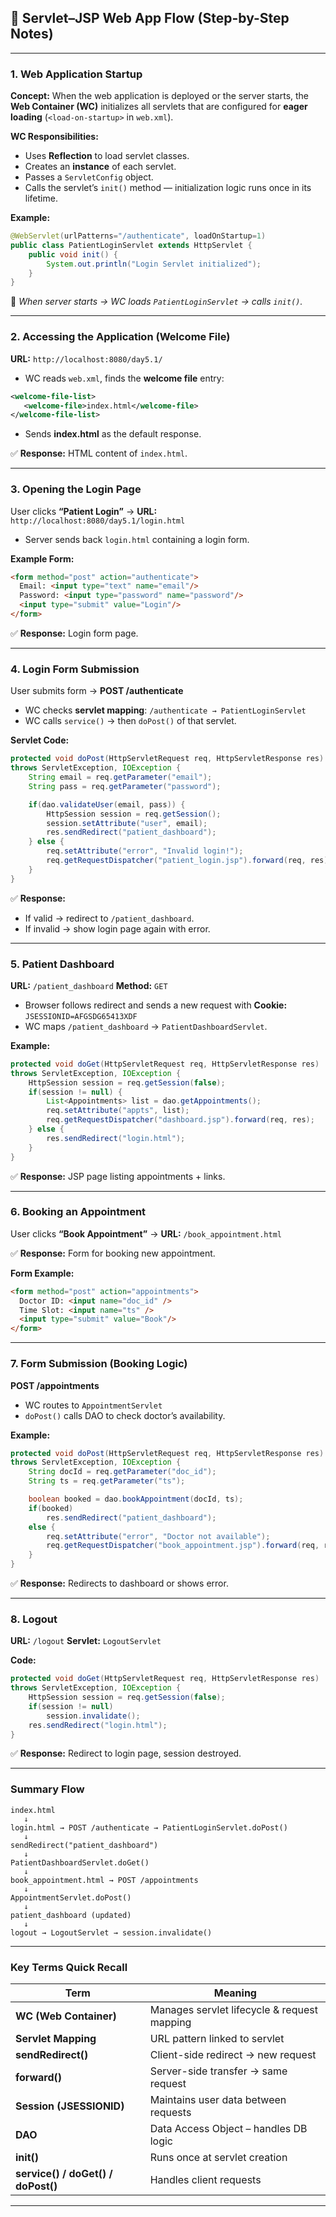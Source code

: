 
## 🧠 Servlet–JSP Web App Flow (Step-by-Step Notes)

---

### **1. Web Application Startup**

**Concept:**
When the web application is deployed or the server starts, the **Web Container (WC)** initializes all servlets that are configured for **eager loading** (`<load-on-startup>` in `web.xml`).

**WC Responsibilities:**

* Uses **Reflection** to load servlet classes.
* Creates an **instance** of each servlet.
* Passes a `ServletConfig` object.
* Calls the servlet’s `init()` method — initialization logic runs once in its lifetime.

**Example:**

```java
@WebServlet(urlPatterns="/authenticate", loadOnStartup=1)
public class PatientLoginServlet extends HttpServlet {
    public void init() {
        System.out.println("Login Servlet initialized");
    }
}
```

🧩 *When server starts → WC loads `PatientLoginServlet` → calls `init()`.*

---

### **2. Accessing the Application (Welcome File)**

**URL:** `http://localhost:8080/day5.1/`

* WC reads `web.xml`, finds the **welcome file** entry:

```xml
<welcome-file-list>
   <welcome-file>index.html</welcome-file>
</welcome-file-list>
```

* Sends **index.html** as the default response.

✅ **Response:** HTML content of `index.html`.

---

### **3. Opening the Login Page**

User clicks **“Patient Login”** →
**URL:** `http://localhost:8080/day5.1/login.html`

* Server sends back `login.html` containing a login form.

**Example Form:**

```html
<form method="post" action="authenticate">
  Email: <input type="text" name="email"/>
  Password: <input type="password" name="password"/>
  <input type="submit" value="Login"/>
</form>
```

✅ **Response:** Login form page.

---

### **4. Login Form Submission**

User submits form →
**POST /authenticate**

* WC checks **servlet mapping**:
  `/authenticate → PatientLoginServlet`
* WC calls `service()` → then `doPost()` of that servlet.

**Servlet Code:**

```java
protected void doPost(HttpServletRequest req, HttpServletResponse res)
throws ServletException, IOException {
    String email = req.getParameter("email");
    String pass = req.getParameter("password");

    if(dao.validateUser(email, pass)) {
        HttpSession session = req.getSession();
        session.setAttribute("user", email);
        res.sendRedirect("patient_dashboard");
    } else {
        req.setAttribute("error", "Invalid login!");
        req.getRequestDispatcher("patient_login.jsp").forward(req, res);
    }
}
```

✅ **Response:**

* If valid → redirect to `/patient_dashboard`.
* If invalid → show login page again with error.

---

### **5. Patient Dashboard**

**URL:** `/patient_dashboard`
**Method:** `GET`

* Browser follows redirect and sends a new request with **Cookie:**
  `JSESSIONID=AFGSDG65413XDF`
* WC maps `/patient_dashboard` → `PatientDashboardServlet`.

**Example:**

```java
protected void doGet(HttpServletRequest req, HttpServletResponse res)
throws ServletException, IOException {
    HttpSession session = req.getSession(false);
    if(session != null) {
        List<Appointments> list = dao.getAppointments();
        req.setAttribute("appts", list);
        req.getRequestDispatcher("dashboard.jsp").forward(req, res);
    } else {
        res.sendRedirect("login.html");
    }
}
```

✅ **Response:** JSP page listing appointments + links.

---

### **6. Booking an Appointment**

User clicks **“Book Appointment”** →
**URL:** `/book_appointment.html`

✅ **Response:** Form for booking new appointment.

**Form Example:**

```html
<form method="post" action="appointments">
  Doctor ID: <input name="doc_id" />
  Time Slot: <input name="ts" />
  <input type="submit" value="Book"/>
</form>
```

---

### **7. Form Submission (Booking Logic)**

**POST /appointments**

* WC routes to `AppointmentServlet`
* `doPost()` calls DAO to check doctor’s availability.

**Example:**

```java
protected void doPost(HttpServletRequest req, HttpServletResponse res)
throws ServletException, IOException {
    String docId = req.getParameter("doc_id");
    String ts = req.getParameter("ts");

    boolean booked = dao.bookAppointment(docId, ts);
    if(booked)
        res.sendRedirect("patient_dashboard");
    else {
        req.setAttribute("error", "Doctor not available");
        req.getRequestDispatcher("book_appointment.jsp").forward(req, res);
    }
}
```

✅ **Response:** Redirects to dashboard or shows error.

---

### **8. Logout**

**URL:** `/logout`
**Servlet:** `LogoutServlet`

**Code:**

```java
protected void doGet(HttpServletRequest req, HttpServletResponse res)
throws ServletException, IOException {
    HttpSession session = req.getSession(false);
    if(session != null)
        session.invalidate();
    res.sendRedirect("login.html");
}
```

✅ **Response:** Redirect to login page, session destroyed.

---

### **Summary Flow**

```
index.html
   ↓
login.html → POST /authenticate → PatientLoginServlet.doPost()
   ↓
sendRedirect("patient_dashboard")
   ↓
PatientDashboardServlet.doGet()
   ↓
book_appointment.html → POST /appointments
   ↓
AppointmentServlet.doPost()
   ↓
patient_dashboard (updated)
   ↓
logout → LogoutServlet → session.invalidate()
```

---

### **Key Terms Quick Recall**

| Term                               | Meaning                                     |
| ---------------------------------- | ------------------------------------------- |
| **WC (Web Container)**             | Manages servlet lifecycle & request mapping |
| **Servlet Mapping**                | URL pattern linked to servlet               |
| **sendRedirect()**                 | Client-side redirect → new request          |
| **forward()**                      | Server-side transfer → same request         |
| **Session (JSESSIONID)**           | Maintains user data between requests        |
| **DAO**                            | Data Access Object – handles DB logic       |
| **init()**                         | Runs once at servlet creation               |
| **service() / doGet() / doPost()** | Handles client requests                     |

---
